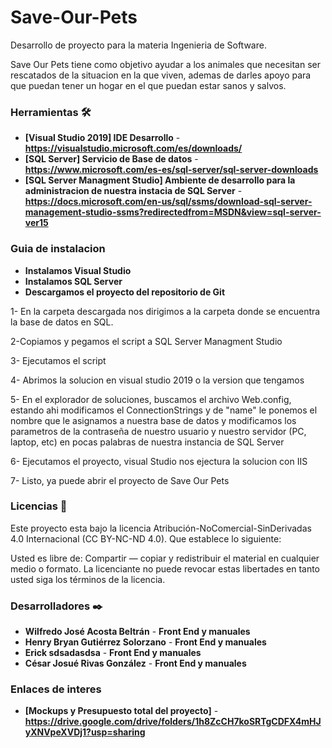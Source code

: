 # Save-Our-Pets

Desarrollo de proyecto para la materia Ingenieria de Software.

Save Our Pets tiene como objetivo ayudar a los animales que necesitan ser rescatados de la situacion en la que viven, ademas de darles apoyo para que puedan tener un hogar en el que puedan estar sanos y salvos.

### Herramientas 🛠️

- **[Visual Studio 2019] IDE Desarrollo** - **https://visualstudio.microsoft.com/es/downloads/**
- **[SQL Server] Servicio de Base de datos** - **https://www.microsoft.com/es-es/sql-server/sql-server-downloads**
- **[SQL Server Managment Studio] Ambiente de desarrollo para la administracion de nuestra instacia de SQL Server** - **https://docs.microsoft.com/en-us/sql/ssms/download-sql-server-management-studio-ssms?redirectedfrom=MSDN&view=sql-server-ver15**

### Guia de instalacion

- **Instalamos Visual Studio**
- **Instalamos SQL Server**
- **Descargamos el proyecto del repositorio de Git**

1- En la carpeta descargada nos dirigimos a la carpeta donde se encuentra la base de datos en SQL.

2-Copiamos y pegamos el script a SQL Server Managment Studio

3- Ejecutamos el script

4- Abrimos la solucion en visual studio 2019 o la version que tengamos

5- En el explorador de soluciones, buscamos el archivo Web.config, estando ahi modificamos el ConnectionStrings y de "name" le ponemos el nombre que le asignamos a nuestra base de datos y modificamos los parametros de la contraseña de nuestro usuario y nuestro servidor (PC, laptop, etc) en pocas palabras de nuestra instancia de SQL Server

6- Ejecutamos el proyecto, visual Studio nos ejectura la solucion con IIS

7- Listo, ya puede abrir el proyecto de Save Our Pets


### Licencias 📄

Este proyecto esta bajo la licencia Atribución-NoComercial-SinDerivadas 4.0 Internacional (CC BY-NC-ND 4.0). Que establece lo siguiente:

Usted es libre de: Compartir — copiar y redistribuir el material en cualquier medio o formato. La licenciante no puede revocar estas libertades en tanto usted siga los términos de la licencia.

### Desarrolladores ✒️

- **Wilfredo José Acosta Beltrán** - **Front End y manuales**
- **Henry Bryan Gutiérrez Solorzano** - **Front End y manuales**
- **Erick sdsadasdsa** - **Front End y manuales**
- **César Josué Rivas González** - **Front End y manuales**

### Enlaces de interes

- **[Mockups y Presupuesto total del proyecto]** - **https://drive.google.com/drive/folders/1h8ZcCH7koSRTgCDFX4mHJyXNVpeXVDj1?usp=sharing**
